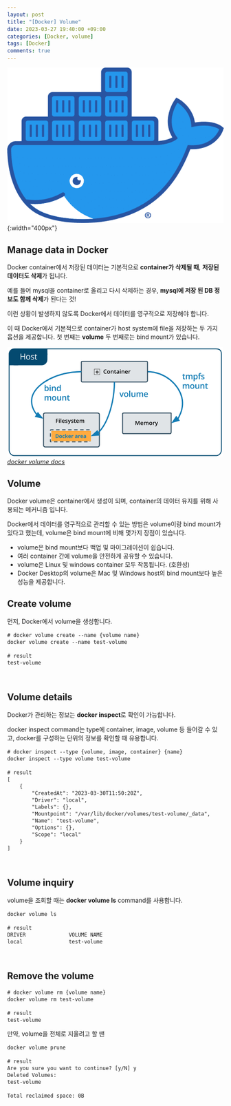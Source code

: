 ```yaml
---
layout: post
title: "[Docker] Volume"
date: 2023-03-27 19:40:00 +09:00
categories: [Docker, volume]
tags: [Docker]
comments: true
---
```


![Untitled](../../../assets/img/posts/docker/docker_logo.png){:width="400px"}

## Manage data in Docker

Docker container에서 저장된 데이터는 기본적으로 **container가 삭제될 때**, **저장된 데이터도 삭제**가 됩니다.

예를 들어 mysql을 container로 올리고 다시 삭제하는 경우, **mysql에 저장 된 DB 정보도 함께 삭제**가 된다는 것!

이런 상황이 발생하지 않도록 Docker에서 데이터를 영구적으로 저장해야 합니다.

이 때 Docker에서 기본적으로 container가 host system에 file을 저장하는 두 가지 옵션을 제공합니다.
첫 번째는 **volume** 두 번째로는 bind mount가 있습니다.

![Untitled](../../../assets/img/posts/docker/docker_volume/docker_volume_overview.png)
_[docker volume docs](https://docs.docker.com/storage/volumes/)_

## Volume

Docker volume은 container에서 생성이 되며, container의 데이터 유지를 위해 사용되는 메커니즘 입니다.

Docker에서 데이터를 영구적으로 관리할 수 있는 방법은 volume이랑 bind mount가 있다고 했는데,
volume은 bind mount에 비해 몇가지 장점이 있습니다.

- volume은 bind mount보다 백업 및 마이그레이션이 쉽습니다.
- 여러 container 간에 volume을 안전하게 공유할 수 있습니다.
- volume은 Linux 및 windows container 모두 작동됩니다. (호환성)
- Docker Desktop의 volume은 Mac 및 Windows host의 bind mount보다 높은 성능을 제공합니다.

## Create volume

먼저, Docker에서 volume을 생성합니다.

```shell
# docker volume create --name {volume name}
docker volume create --name test-volume

# result
test-volume
```

<br/>

## Volume details

Docker가 관리하는 정보는 **docker inspect**로 확인이 가능합니다.

docker inspect command는 type에 container, image, volume 등 들어갈 수 있고, docker를 구성하는 단위의 정보를 확인할 때 유용합니다.

```shell
# docker inspect --type {volume, image, container} {name}
docker inspect --type volume test-volume

# result
[
    {
        "CreatedAt": "2023-03-30T11:50:20Z",
        "Driver": "local",
        "Labels": {},
        "Mountpoint": "/var/lib/docker/volumes/test-volume/_data",
        "Name": "test-volume",
        "Options": {},
        "Scope": "local"
    }
]
```
<br/>

## Volume inquiry

volume을 조회할 때는 **docker volume ls** command를 사용합니다.

```shell
docker volume ls

# result
DRIVER              VOLUME NAME
local               test-volume
```

<br/>

## Remove the volume

```shell
# docker volume rm {volume name}
docker volume rm test-volume

# result
test-volume
```

만약, volume을 전체로 지울려고 할 땐

```shell
docker volume prune

# result
Are you sure you want to continue? [y/N] y                                                          
Deleted Volumes:                                                                                    
test-volume                                                                                         
                                                                                                    
Total reclaimed space: 0B 
```
